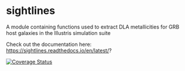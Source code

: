 # sightlines
A module containing functions used to extract DLA metallicities for GRB host galaxies in the Illustris simulation suite

Check out the documentation here: https://sightlines.readthedocs.io/en/latest/?

[![Coverage Status](https://coveralls.io/repos/github/astrobenji/sightlines/badge.svg?branch=main)](https://coveralls.io/github/astrobenji/sightlines?branch=main)
